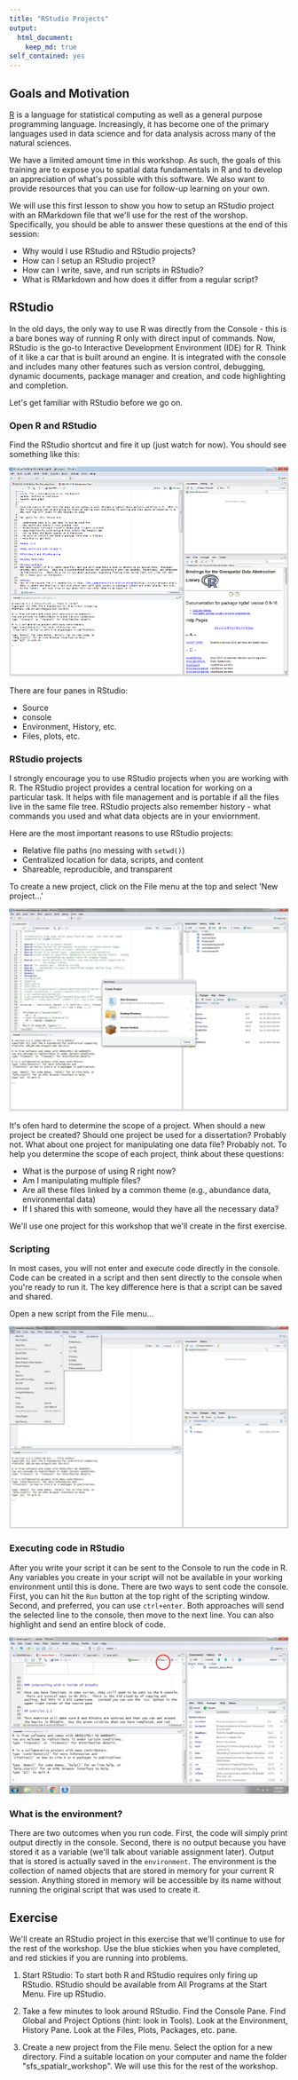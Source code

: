 ```yaml
---
title: "RStudio Projects"
output: 
  html_document:
    keep_md: true
self_contained: yes
---
```


## Goals and Motivation

[R](https://www.r-project.org/) is a language for statistical computing as well as a general purpose programming language. Increasingly, it has become one of the primary languages used in data science and for data analysis across many of the natural sciences. 

We have a limited amount time in this workshop. As such, the goals of this training are to expose you to spatial data fundamentals in R and to develop an appreciation of what's possible with this software.  We also want to provide resources that you can use for follow-up learning on your own. 

We will use this first lesson to show you how to setup an RStudio project with an RMarkdown file that we'll use for the rest of the worshop.  Specifically, you should be able to answer these questions at the end of this session:

* Why would I use RStudio and RStudio projects?
* How can I setup an RStudio project?
* How can I write, save, and run scripts in RStudio?
* What is RMarkdown and how does it differ from a regular script?  

## RStudio

In the old days, the only way to use R was directly from the Console - this is a bare bones way of running R only with direct input of commands. Now, RStudio is the go-to Interactive Development Environment (IDE) for R. Think of it like a car that is built around an engine. It is integrated with the console and includes many other features such as version control, debugging, dynamic documents, package manager and creation, and code highlighting and completion. 

Let's get familiar with RStudio before we go on.  

### Open R and RStudio

Find the RStudio shortcut and fire it up (just watch for now).  You should see something like this: 

![](../../../img/rstudio.png)

There are four panes in RStudio: 

* Source
* console
* Environment, History, etc.
* Files, plots, etc.

### RStudio projects

I strongly encourage you to use RStudio projects when you are working with R.  The RStudio project provides a central location for working on a particular task.  It helps with file management and is portable if all the files live in the same file tree.  RStudio projects also remember history - what commands you used and what data objects are in your enviornment.  

Here are the most important reasons to use RStudio projects:

* Relative file paths (no messing with `setwd()`)
* Centralized location for data, scripts, and content
* Shareable, reproducible, and transparent

To create a new project, click on the File menu at the top and select 'New project...'

![](../../../img/rstudio_proj.jpg)

It's ofen hard to determine the scope of a project. When should a new project be created? Should one project be used for a dissertation?  Probably not.  What about one project for manipulating one data file?  Probably not.  To help you determine the scope of each project, think about these questions:

* What is the purpose of using R right now?  
* Am I manipulating multiple files?
* Are all these files linked by a common theme (e.g., abundance data, environmental data)
* If I shared this with someone, would they have all the necessary data?

We'll use one project for this workshop that we'll create in the first exercise.

### Scripting

In most cases, you will not enter and execute code directly in the console.  Code can be created in a script and then sent directly to the console when you're ready to run it.  The key difference here is that a script can be saved and shared.

Open a new script from the File menu...

![](../../../img/rstudio_script.jpg)

### Executing code in RStudio

After you write your script it can be sent to the Console to run the code in R.  Any variables you create in your script will not be available in your working environment until this is done.  There are two ways to sent code the console.  First, you can hit the `Run` button at the top right of the scripting window.  Second, and preferred, you can use `ctrl+enter`.  Both approaches will send the selected line to the console, then move to the next line.  You can also highlight and send an entire block of code.

![](../../../img/rstudio_run.jpg)

### What is the environment?

There are two outcomes when you run code.  First, the code will simply print output directly in the console.  Second, there is no output because you have stored it as a variable (we'll talk about variable assignment later).  Output that is stored is actually saved in the `environment`.  The environment is the collection of named objects that are stored in memory for your current R session.  Anything stored in memory will be accessible by its name without running the original script that was used to create it.  

## Exercise

We'll create an RStudio project in this exercise that we'll continue to use for the rest of the workshop. Use the blue stickies when you have completed, and red stickies if you are running into problems.

1. Start RStudio: To start both R and RStudio requires only firing up RStudio.  RStudio should be available from All Programs at the Start Menu.  Fire up RStudio. 

1. Take a few minutes to look around RStudio.  Find the Console Pane. Find Global and Project Options (hint: look in Tools).  Look at the Environment, History Pane.  Look at the Files, Plots, Packages, etc. pane.

1. Create a new project from the File menu. Select the option for a new directory. Find a suitable location on your computer and name the folder "sfs_spatialr_workshop".  We will use this for the rest of the workshop.



